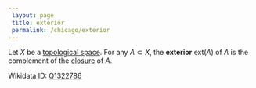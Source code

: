 ```yaml
---
 layout: page
 title: exterior
 permalink: /chicago/exterior
---
```

Let $X$ be a [topological space](https://mathgloss.github.io/MathGloss/chicago/topological_space). For any $A\subset X$, the **exterior** $\text{ext}(A)$ of $A$ is the complement of the [closure](https://mathgloss.github.io/MathGloss/chicago/closure) of $A$.

Wikidata ID: [Q1322786](https://www.wikidata.org/wiki/Q1322786)